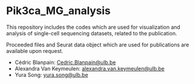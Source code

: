 # Pik3ca_MG_analysis

This repository includes the codes which are used for visualization and analysis of single-cell sequencing datasets, related to the publication.

Proceeded files and Seurat data object which are used for publications are available upon request.

 - Cédric Blanpain: Cedric.Blanpain@ulb.be
 - Alexandra Van Keymeulen: alexandra.van.keymeulen@ulb.be
 - Yura Song: yura.song@ulb.be
